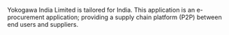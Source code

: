Yokogawa India Limited is tailored for India.
This application is an e-procurement application; providing a supply chain platform (P2P) between end users and suppliers.